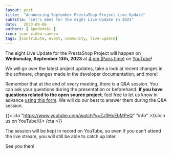 ```yaml
---
layout: post
title:  "Announcing September PrestaShop Project Live Update"
subtitle: "Let's meet for the eight Live Update in 2023"
date:   2023-09-06
authors: [ kpodemski ]
icon: icon-video-camera
tags: [contribute, event, community, live-update]
---
```


The eight Live Update for the PrestaShop Project will happen on **Wednesday, September 13th, 2023** at [4 pm (Paris time)](https://time.is/1600_13_Sep_2023_in_Paris) on [YouTube](https://www.youtube.com/watch?v=ZJ3HoEbMPeQ)!

We will go over the latest project updates, take a look at recent changes in the software, changes made in the developer documentation, and more!

Remember that at the end of every meeting, there is a Q&A session. You can ask your questions during the presentation or beforehand.
**If you have questions related to the open source project**, feel free to let us know in advance [using this form](https://forms.gle/FWazuZnXBtFPauFZ7). We will do our best to answer them during the Q&A session.

{{< cta "https://www.youtube.com/watch?v=ZJ3HoEbMPeQ" "info" >}}Join us on YouTube!{{< /cta >}}

The session will be kept in record on YouTube, so even if you can't attend the live stream, you will still be able to catch up later.

See you then!

